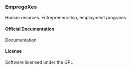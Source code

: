 ### EmpregoXes

Human resorces.
Entrepreneurship, employment programs.

#### Official Documentation

Documentation 

#### License

Software licensed under the GPL